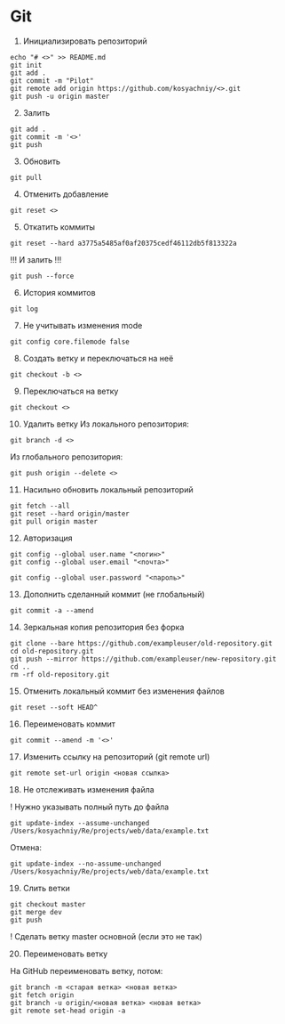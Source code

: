 # Git
1. Инициализировать репозиторий
```
echo "# <>" >> README.md
git init
git add .
git commit -m "Pilot"
git remote add origin https://github.com/kosyachniy/<>.git
git push -u origin master
```

2. Залить
```
git add .
git commit -m '<>'
git push
```

3. Обновить
```
git pull
```

4. Отменить добавление
```
git reset <>
```

5. Откатить коммиты
```
git reset --hard a3775a5485af0af20375cedf46112db5f813322a
```

!!! И залить !!!
```
git push --force
```

6. История коммитов
```
git log
```

7. Не учитывать изменения mode
```
git config core.filemode false
```

8. Создать ветку и переключаться на неё
```
git checkout -b <>
```

9. Переключаться на ветку
```
git checkout <>
```

10. Удалить ветку
Из локального репозитория:
```
git branch -d <>
```

Из глобального репозитория:
```
git push origin --delete <>
```

11. Насильно обновить локальный репозиторий
```
git fetch --all
git reset --hard origin/master
git pull origin master
```

12. Авторизация
```
git config --global user.name "<логин>"
git config --global user.email "<почта>"
```

```
git config --global user.password "<пароль>"
```

13. Дополнить сделанный коммит (не глобальный)
```
git commit -a --amend
```

14. Зеркальная копия репозитория без форка
```
git clone --bare https://github.com/exampleuser/old-repository.git
cd old-repository.git
git push --mirror https://github.com/exampleuser/new-repository.git
cd ..
rm -rf old-repository.git
```

15. Отменить локальный коммит без изменения файлов
```
git reset --soft HEAD^
```

16. Переименовать коммит
```
git commit --amend -m '<>'
```

17. Изменить ссылку на репозиторий (git remote url)
```
git remote set-url origin <новая ссылка>
```

18. Не отслеживать изменения файла

! Нужно указывать полный путь до файла
```
git update-index --assume-unchanged /Users/kosyachniy/Re/projects/web/data/example.txt
```
Отмена:
```
git update-index --no-assume-unchanged /Users/kosyachniy/Re/projects/web/data/example.txt
```

19. Слить ветки
```
git checkout master
git merge dev
git push
```

! Сделать ветку master основной (если это не так)

20. Переименовать ветку

На GitHub переименовать ветку, потом:

```
git branch -m <старая ветка> <новая ветка>
git fetch origin
git branch -u origin/<новая ветка> <новая ветка>
git remote set-head origin -a
```